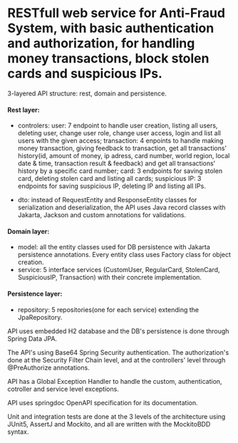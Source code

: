 # RESTfull web service for Anti-Fraud System, with basic authentication and authorization, for handling money transactions, block stolen cards and suspicious IPs.

3-layered API structure: rest, domain and persistence.

#### Rest layer:
* controlers:
user: 7 endpoint to handle user creation, listing all users, deleting user, change user role, change user access, login and list all users with the given access;
transaction: 4 enpoints to handle making money transaction, giving feedback to transaction, get all transactions' history(id, amount of money, ip adress, card number, world region, local date & time, transaction result & feedback) and get all transactions' history by a specific card number;
card: 3 endpoints for saving stolen card, deleting stolen card and listing all cards;
suspicious IP: 3 endpoints for saving suspicious IP, deleting IP and listing all IPs.

* dto:
instead of RequestEntity and ResponseEntity classes for serialization and deserialization, the API uses Java record classes with Jakarta, Jackson and custom annotations for validations.

#### Domain layer:
* model:
all the entity classes used for DB persistence with Jakarta persistence annotations. Every entity class uses Factory class for object creation.
* service:
5 interface services (CustomUser, RegularCard, StolenCard, SuspiciousIP, Transaction) with their concrete implementation.

#### Persistence layer:
* repository:
5 repositories(one for each service) extending the JpaRepository.

API uses embedded H2 database and the DB's persistence is done through Spring Data JPA.

The API's using Base64 Spring Security authentication. The authorization's done at the Security Filter Chain level, and at the controllers' level through @PreAuthorize annotations.

API has a Global Exception Handler to handle the custom, authentication, cotroller and service level exceptions.

API uses springdoc OpenAPI specification for its documentation.

Unit and integration tests are done at the 3 levels of the architecture using JUnit5, AssertJ and Mockito, and all are written with the MockitoBDD syntax.

